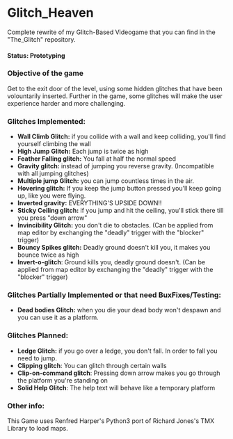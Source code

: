 # Glitch_Heaven
Complete rewrite of my Glitch-Based Videogame that you can find in the
"The_Glitch" repository.

#### Status: Prototyping

### Objective of the game
Get to the exit door of the level, using some hidden glitches that
have been volountarily inserted.
Further in the game, some glitches will make the user experience harder
and more challenging.

### Glitches Implemented:
- **Wall Climb Glitch:** if you collide with a wall and keep colliding, you'll find yourself climbing the wall
- **High Jump Glitch:** Each jump is twice as high
- **Feather Falling glitch:** You fall at half the normal speed
- **Gravity glitch:** instead of jumping you reverse gravity. (Incompatible with all jumping glitches)
- **Multiple jump Glitch:** you can jump countless times in the air.
- **Hovering glitch:** If you keep the jump button pressed you'll keep going up, like you were flying.
- **Inverted gravity:** EVERYTHING'S UPSIDE DOWN!!
- **Sticky Ceiling glitch:** if you jump and hit the ceiling, you'll stick there till you press "down arrow"
- **Invincibility Glitch:** you don't die to obstacles. (Can be applied from map editor by exchanging the "deadly" trigger with the "blocker" trigger)
- **Bouncy Spikes glitch:** Deadly ground doesn't kill you, it makes you bounce twice as high
- **Invert-o-glitch**: Ground kills you, deadly ground doesn't. (Can be applied from map editor by exchanging the "deadly" trigger with the "blocker" trigger)


### Glitches Partially Implemented or that need BuxFixes/Testing:
- **Dead bodies Glitch:** when you die your dead body won't despawn and you can use it as a platform.


### Glitches Planned:
- **Ledge Glitch:** if you go over a ledge, you don't fall. In order to fall you need to jump.
- **Clipping glitch**: You can glitch through certain walls
- **Clip-on-command glitch**: Pressing down arrow makes you go through the platform you're standing on
- **Solid Help Glitch**: The help text will behave like a temporary platform

### Other info:
This Game uses Renfred Harper's Python3 port of Richard Jones's TMX Library to load maps.
